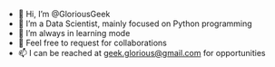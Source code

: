 - 👋 Hi, I’m @GloriousGeek
- 👀 I’m a Data Scientist, mainly focused on Python programming
- 🌱 I’m always in learning mode
- 💞️ Feel free to request for collaborations
- 📫 I can be reached at geek.glorious@gmail.com for opportunities

<!---
GloriousGeek/GloriousGeek is a ✨ special ✨ repository because its `README.md` (this file) appears on your GitHub profile.
You can click the Preview link to take a look at your changes.
--->
